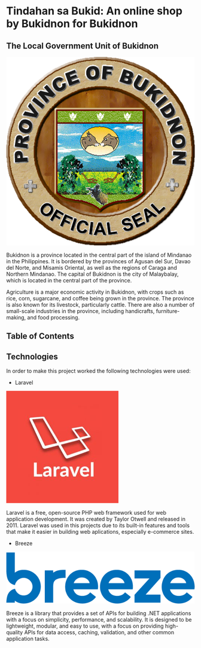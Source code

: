 # Tindahan sa Bukid: An online shop by Bukidnon for Bukidnon

## The Local Government Unit of Bukidnon
![Bukidnon Official Seal](./img/bukidnon_seal.png)

Bukidnon is a province located in the central part of the island of Mindanao in the Philippines. It is bordered by the provinces of Agusan del Sur, Davao del Norte, and Misamis Oriental, as well as the regions of Caraga and Northern Mindanao. The capital of Bukidnon is the city of Malaybalay, which is located in the central part of the province.

Agriculture is a major economic activity in Bukidnon, with crops such as rice, corn, sugarcane, and coffee being grown in the province. The province is also known for its livestock, particularly cattle. There are also a number of small-scale industries in the province, including handicrafts, furniture-making, and food processing.

## Table of Contents

## Technologies

In order to make this project worked the following technologies were used:

* Laravel 

![Laravel](./img/Laravel-logo-300x300.jpg)

Laravel is a free, open-source PHP web framework used for web application development. It was created by Taylor Otwell and released in 2011. Laravel was used in this projects due to its built-in features and tools that make it easier in building web aplications, especially e-commerce sites.

* Breeze

![Laravel](./img/breeze-logo-blue.png)

Breeze is a library that provides a set of APIs for building .NET applications with a focus on simplicity, performance, and scalability. It is designed to be lightweight, modular, and easy to use, with a focus on providing high-quality APIs for data access, caching, validation, and other common application tasks.

